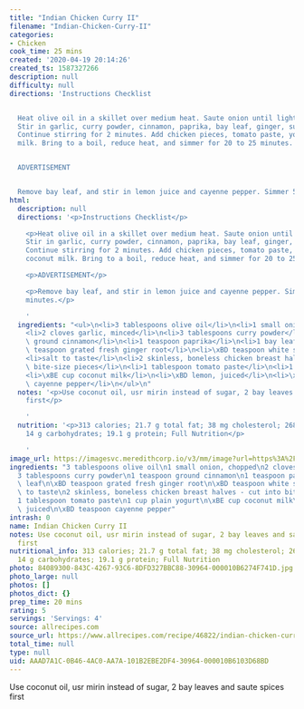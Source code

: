 ```yaml
---
title: "Indian Chicken Curry II"
filename: "Indian-Chicken-Curry-II"
categories:
- Chicken
cook_time: 25 mins
created: '2020-04-19 20:14:26'
created_ts: 1587327266
description: null
difficulty: null
directions: 'Instructions Checklist


  Heat olive oil in a skillet over medium heat. Saute onion until lightly browned.
  Stir in garlic, curry powder, cinnamon, paprika, bay leaf, ginger, sugar and salt.
  Continue stirring for 2 minutes. Add chicken pieces, tomato paste, yogurt, and coconut
  milk. Bring to a boil, reduce heat, and simmer for 20 to 25 minutes.


  ADVERTISEMENT


  Remove bay leaf, and stir in lemon juice and cayenne pepper. Simmer 5 more minutes.'
html:
  description: null
  directions: '<p>Instructions Checklist</p>

    <p>Heat olive oil in a skillet over medium heat. Saute onion until lightly browned.
    Stir in garlic, curry powder, cinnamon, paprika, bay leaf, ginger, sugar and salt.
    Continue stirring for 2 minutes. Add chicken pieces, tomato paste, yogurt, and
    coconut milk. Bring to a boil, reduce heat, and simmer for 20 to 25 minutes.</p>

    <p>ADVERTISEMENT</p>

    <p>Remove bay leaf, and stir in lemon juice and cayenne pepper. Simmer 5 more
    minutes.</p>

    '
  ingredients: "<ul>\n<li>3 tablespoons olive oil</li>\n<li>1 small onion, chopped</li>\n\
    <li>2 cloves garlic, minced</li>\n<li>3 tablespoons curry powder</li>\n<li>1 teaspoon\
    \ ground cinnamon</li>\n<li>1 teaspoon paprika</li>\n<li>1 bay leaf</li>\n<li>\xBD\
    \ teaspoon grated fresh ginger root</li>\n<li>\xBD teaspoon white sugar</li>\n\
    <li>salt to taste</li>\n<li>2 skinless, boneless chicken breast halves - cut into\
    \ bite-size pieces</li>\n<li>1 tablespoon tomato paste</li>\n<li>1 cup plain yogurt</li>\n\
    <li>\xBE cup coconut milk</li>\n<li>\xBD lemon, juiced</li>\n<li>\xBD teaspoon\
    \ cayenne pepper</li>\n</ul>\n"
  notes: '<p>Use coconut oil, usr mirin instead of sugar, 2 bay leaves and saute spices
    first</p>

    '
  nutrition: '<p>313 calories; 21.7 g total fat; 38 mg cholesterol; 268 mg sodium.
    14 g carbohydrates; 19.1 g protein; Full Nutrition</p>

    '
image_url: https://imagesvc.meredithcorp.io/v3/mm/image?url=https%3A%2F%2Fimages.media-allrecipes.com%2Fuserphotos%2F111308.jpg&w=343&h=343&c=sc&poi=face&q=85
ingredients: "3 tablespoons olive oil\n1 small onion, chopped\n2 cloves garlic, minced\n\
  3 tablespoons curry powder\n1 teaspoon ground cinnamon\n1 teaspoon paprika\n1 bay\
  \ leaf\n\xBD teaspoon grated fresh ginger root\n\xBD teaspoon white sugar\nsalt\
  \ to taste\n2 skinless, boneless chicken breast halves - cut into bite-size pieces\n\
  1 tablespoon tomato paste\n1 cup plain yogurt\n\xBE cup coconut milk\n\xBD lemon,\
  \ juiced\n\xBD teaspoon cayenne pepper"
intrash: 0
name: Indian Chicken Curry II
notes: Use coconut oil, usr mirin instead of sugar, 2 bay leaves and saute spices
  first
nutritional_info: 313 calories; 21.7 g total fat; 38 mg cholesterol; 268 mg sodium.
  14 g carbohydrates; 19.1 g protein; Full Nutrition
photo: 84089300-843C-4267-93C6-8DFD327BBC88-30964-000010B6274F741D.jpg
photo_large: null
photos: []
photos_dict: {}
prep_time: 20 mins
rating: 5
servings: 'Servings: 4'
source: allrecipes.com
source_url: https://www.allrecipes.com/recipe/46822/indian-chicken-curry-ii/
total_time: null
type: null
uid: AAAD7A1C-0B46-4AC0-AA7A-101B2EBE2DF4-30964-000010B6103D68BD
---
```

Use coconut oil, usr mirin instead of sugar, 2 bay leaves and saute spices first
